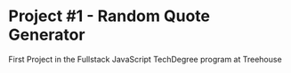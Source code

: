 # Project #1 - Random Quote Generator

First Project in the Fullstack JavaScript TechDegree program at Treehouse